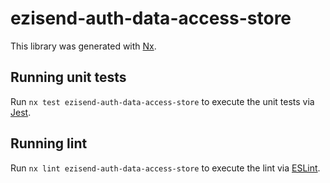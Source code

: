# ezisend-auth-data-access-store

This library was generated with [Nx](https://nx.dev).

## Running unit tests

Run `nx test ezisend-auth-data-access-store` to execute the unit tests via [Jest](https://jestjs.io).

## Running lint

Run `nx lint ezisend-auth-data-access-store` to execute the lint via [ESLint](https://eslint.org/).
